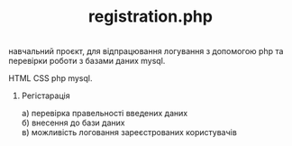 <h1 style="text-align: center;">registration.php</h1><br />  навчальний проєкт, для відпрацювання логування з допомогою php
та перевірки роботи з базами даних mysql.

HTML CSS php mysql.


1. Регістарація

    а) перевірка правельності введених даних<br />
    б) внесення до бази даних<br />
    в) можливість логовання зареєстрованих користувачів<br />
